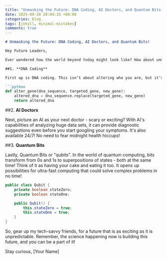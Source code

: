 ```yaml
---
title: "Unmasking the Future: DNA Coding, AI Doctors, and Quantum Bits!"
date: 2025-09-28 20:04:15 +08:00
categories: blog
tags: [jekyll, minimal-mistakes]
comments: true
---
```


```markdown
# Unmasking the Future: DNA Coding, AI Doctors, and Quantum Bits!

Hey Future Leaders,

Ever wondered how the world beyond today might look like? How about unmasking the future with me? It’s full of DNA coding, AI doctors, and quantum bits!

##1. **DNA Coding**

First up is DNA coding. This isn’t about altering who you are, but it’s about empowering you to be your healthiest self. The genetic code in our DNA is like the ultimate instruction manual for our bodies. Scientists are learning to read it in frighteningly accurate detail and even write their own sentences! Imagine coding a software that could eliminate a genetic disease before you are even born. Now that’s a game-changer!

```python
def alter_gene(dna_sequence, targeted_gene, new_gene):
    altered_dna = dna_sequence.replace(targeted_gene, new_gene)
    return altered_dna
```

##2. **AI Doctors**

Next, picture an AI as your next doctor - scary or exciting? With AI's capabilities of analyzing huge data sets, it can provide diagnostic suggestions even before you start googling your symptoms. It's also available 24/7! No need to fear midnight health hiccups!

##3. **Quantum Bits**

Lastly, Quantum Bits or "qubits". In the world of quantum computing, bits transform from 0s and 1s to superpositions of states - both at the same time! Think of it as having your cake and eating it too. It opens up possibilities for ultra-fast computing that could solve complex problems in no time!

```java
public class Qubit {
    private boolean stateZero;
    private boolean stateOne;

    public Qubit() {
        this.stateZero = true;
        this.stateOne = true;
    }
}
```

So, gear up my tech-savvy friends, for a future that is as exciting as it is unpredictable. Remember, the science happening now is building this future, and you can be a part of it!

Stay curious,
[Your Name]
```